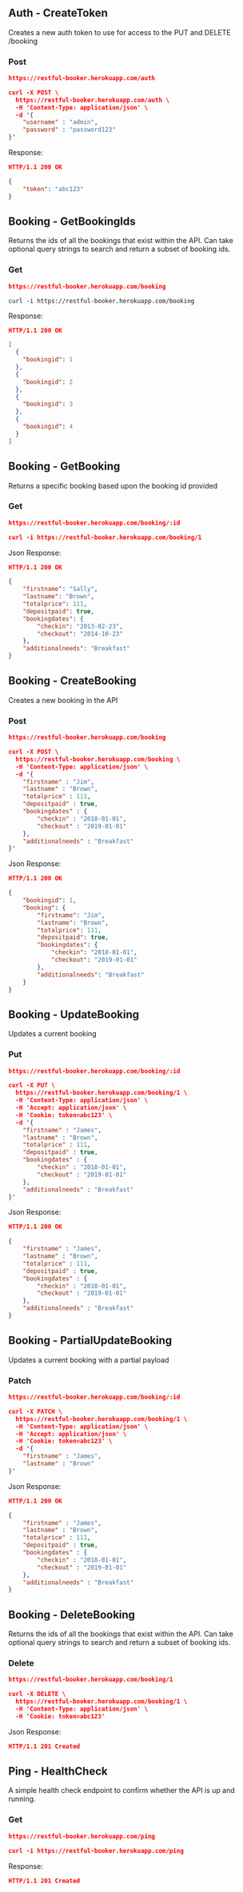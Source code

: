 ## Auth - CreateToken<br>
Creates a new auth token to use for access to the PUT and DELETE /booking
### Post
```json
https://restful-booker.herokuapp.com/auth
```
```json
curl -X POST \
  https://restful-booker.herokuapp.com/auth \
  -H 'Content-Type: application/json' \
  -d '{
    "username" : "admin",
    "password" : "password123"
}'
```
Response:
```json
HTTP/1.1 200 OK

{
    "token": "abc123"
}
```
## Booking - GetBookingIds<br>
Returns the ids of all the bookings that exist within the API. Can take optional query strings to search and return a subset of booking ids.
### Get
```json
https://restful-booker.herokuapp.com/booking
```
```jsonjs
curl -i https://restful-booker.herokuapp.com/booking
```
Response:
```json
HTTP/1.1 200 OK

[
  {
    "bookingid": 1
  },
  {
    "bookingid": 2
  },
  {
    "bookingid": 3
  },
  {
    "bookingid": 4
  }
]
```
## Booking - GetBooking<br>
Returns a specific booking based upon the booking id provided
### Get
```json
https://restful-booker.herokuapp.com/booking/:id
```
```json
curl -i https://restful-booker.herokuapp.com/booking/1
```
Json Response:
```json
HTTP/1.1 200 OK

{
    "firstname": "Sally",
    "lastname": "Brown",
    "totalprice": 111,
    "depositpaid": true,
    "bookingdates": {
        "checkin": "2013-02-23",
        "checkout": "2014-10-23"
    },
    "additionalneeds": "Breakfast"
}
```
## Booking - CreateBooking<br>
Creates a new booking in the API
### Post
```json
https://restful-booker.herokuapp.com/booking
```
```json
curl -X POST \
  https://restful-booker.herokuapp.com/booking \
  -H 'Content-Type: application/json' \
  -d '{
    "firstname" : "Jim",
    "lastname" : "Brown",
    "totalprice" : 111,
    "depositpaid" : true,
    "bookingdates" : {
        "checkin" : "2018-01-01",
        "checkout" : "2019-01-01"
    },
    "additionalneeds" : "Breakfast"
}'
```
Json Response:
```json
HTTP/1.1 200 OK

{
    "bookingid": 1,
    "booking": {
        "firstname": "Jim",
        "lastname": "Brown",
        "totalprice": 111,
        "depositpaid": true,
        "bookingdates": {
            "checkin": "2018-01-01",
            "checkout": "2019-01-01"
        },
        "additionalneeds": "Breakfast"
    }
}
```
## Booking - UpdateBooking<br>
Updates a current booking
### Put
```json
https://restful-booker.herokuapp.com/booking/:id
```
```json
curl -X PUT \
  https://restful-booker.herokuapp.com/booking/1 \
  -H 'Content-Type: application/json' \
  -H 'Accept: application/json' \
  -H 'Cookie: token=abc123' \
  -d '{
    "firstname" : "James",
    "lastname" : "Brown",
    "totalprice" : 111,
    "depositpaid" : true,
    "bookingdates" : {
        "checkin" : "2018-01-01",
        "checkout" : "2019-01-01"
    },
    "additionalneeds" : "Breakfast"
}'
```
Json Response:
```json
HTTP/1.1 200 OK

{
    "firstname" : "James",
    "lastname" : "Brown",
    "totalprice" : 111,
    "depositpaid" : true,
    "bookingdates" : {
        "checkin" : "2018-01-01",
        "checkout" : "2019-01-01"
    },
    "additionalneeds" : "Breakfast"
}
```
## Booking - PartialUpdateBooking<br>
Updates a current booking with a partial payload
### Patch
```json
https://restful-booker.herokuapp.com/booking/:id
```
```json
curl -X PATCH \
  https://restful-booker.herokuapp.com/booking/1 \
  -H 'Content-Type: application/json' \
  -H 'Accept: application/json' \
  -H 'Cookie: token=abc123' \
  -d '{
    "firstname" : "James",
    "lastname" : "Brown"
}'
```
Json Response:
```json
HTTP/1.1 200 OK

{
    "firstname" : "James",
    "lastname" : "Brown",
    "totalprice" : 111,
    "depositpaid" : true,
    "bookingdates" : {
        "checkin" : "2018-01-01",
        "checkout" : "2019-01-01"
    },
    "additionalneeds" : "Breakfast"
}
```
## Booking - DeleteBooking<br>
Returns the ids of all the bookings that exist within the API. Can take optional query strings to search and return a subset of booking ids.
### Delete
```json
https://restful-booker.herokuapp.com/booking/1
```
```json
curl -X DELETE \
  https://restful-booker.herokuapp.com/booking/1 \
  -H 'Content-Type: application/json' \
  -H 'Cookie: token=abc123'
```
Json Response:
```json
HTTP/1.1 201 Created
```
## Ping - HealthCheck<br>
A simple health check endpoint to confirm whether the API is up and running.
### Get
```json
https://restful-booker.herokuapp.com/ping
```
```json
curl -i https://restful-booker.herokuapp.com/ping
```
Response:
```json
HTTP/1.1 201 Created
```